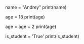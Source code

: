 name = "Andrey"
print(name)

age = 18
print(age)

age = age + 2
print(age)

is_student = 'True'
print(is_student)
